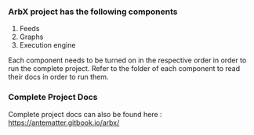 ### ArbX project has the following components 
1. Feeds
2. Graphs
3. Execution engine

Each component needs to be turned on in the respective order in order to run the complete project. Refer to the folder of each component to read their docs in order to run them.

### Complete Project Docs
Complete project docs can also be found here : 
https://antematter.gitbook.io/arbx/